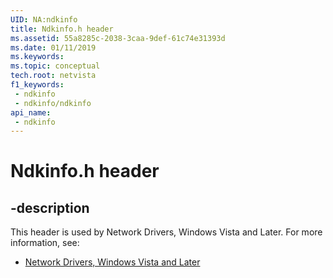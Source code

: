 ```yaml
---
UID: NA:ndkinfo
title: Ndkinfo.h header
ms.assetid: 55a8285c-2038-3caa-9def-61c74e31393d
ms.date: 01/11/2019
ms.keywords: 
ms.topic: conceptual
tech.root: netvista
f1_keywords:
 - ndkinfo
 - ndkinfo/ndkinfo
api_name:
 - ndkinfo
---
```


# Ndkinfo.h header


## -description

This header is used by Network Drivers, Windows Vista and Later. For more information, see:

- [Network Drivers, Windows Vista and Later](../_netvista/index.md)

